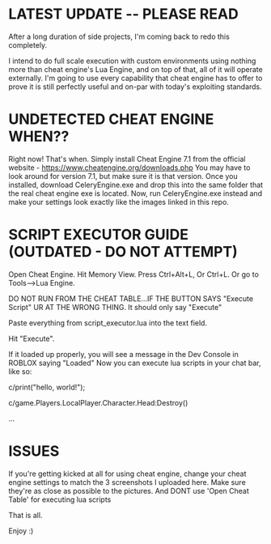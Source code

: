 # LATEST UPDATE -- PLEASE READ

After a long duration of side projects, I'm coming back to redo this completely.

I intend to do full scale execution with custom environments using nothing more than cheat engine's Lua Engine,
and on top of that, all of it will operate externally.
I'm going to use every capability that cheat engine has to offer to prove it is still perfectly useful and on-par with today's exploiting standards.



# UNDETECTED CHEAT ENGINE WHEN??

Right now! That's when.
Simply install Cheat Engine 7.1 from the official website - https://www.cheatengine.org/downloads.php
You may have to look around for version 7.1, but make sure it is that version.
Once you installed, download CeleryEngine.exe and drop this into the same folder that the real cheat engine exe is located.
Now, run CeleryEngine.exe instead and make your settings look exactly like the images linked in this repo.




# SCRIPT EXECUTOR GUIDE (OUTDATED - DO NOT ATTEMPT)

Open Cheat Engine.
Hit Memory View.
Press Ctrl+Alt+L, Or Ctrl+L.
Or go to Tools-->Lua Engine.

DO NOT RUN FROM THE CHEAT TABLE...IF THE BUTTON SAYS "Execute Script" UR AT THE WRONG THING.
It should only say "Execute"


Paste everything from script_executor.lua into the text field.

Hit "Execute".

If it loaded up properly, you will see a message in the Dev Console in ROBLOX
saying "Loaded"
Now you can execute lua scripts in your chat bar, like so:

c/print("hello, world!");

c/game.Players.LocalPlayer.Character.Head:Destroy()

...


# ISSUES

If you're getting kicked at all for using cheat engine, change your cheat engine settings 
to match the 3 screenshots I uploaded here.
Make sure they're as close as possible to the pictures.
And DONT use 'Open Cheat Table' for executing lua scripts

That is all.

Enjoy :)

